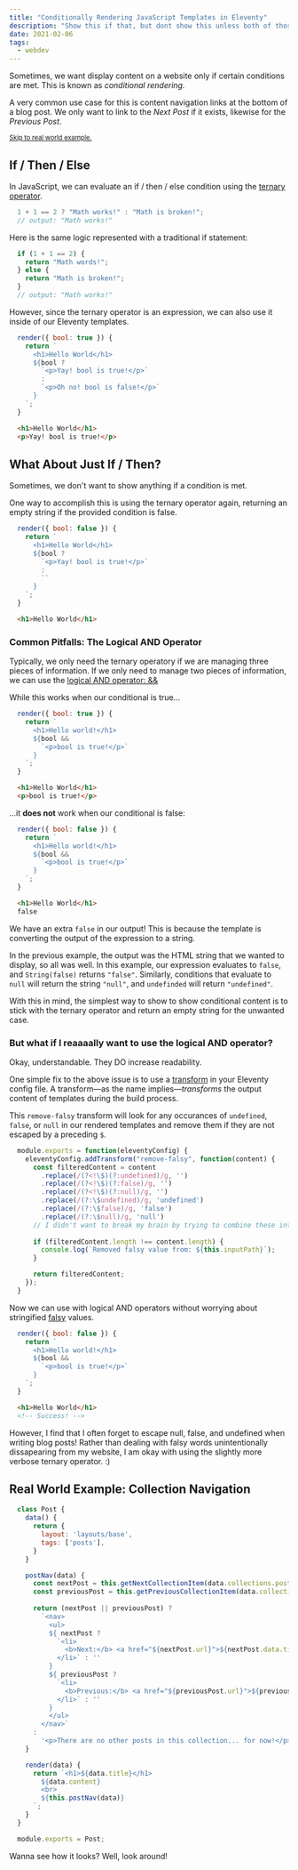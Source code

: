 ```yaml
---
title: "Conditionally Rendering JavaScript Templates in Eleventy"
description: "Show this if that, but dont show this unless both of those."
date: 2021-02-06
tags:
  - webdev
---
```


Sometimes, we want display content on a website only if certain conditions are met. This is known as *conditional rendering.*

A very common use case for this is content navigation links at the bottom of a blog post. We only want to link to the *Next Post* if it exists, likewise for the *Previous Post*. 

<small>[Skip to real world example.](#real-world-example%3A-collection-navigation)</small>

## If / Then / Else

In  JavaScript, we can evaluate an if / then / else condition using the [ternary operator](https://developer.mozilla.org/en-US/docs/Web/JavaScript/Reference/Operators/Conditional_Operator).

``` js 
  1 + 1 == 2 ? "Math works!" : "Math is broken!";
  // output: "Math works!"
```
Here is the same logic represented with a traditional if statement:
``` js 
  if (1 + 1 == 2) {
    return "Math words!";
  } else {
    return "Math is broken!";
  }
  // output: "Math works!"
```

However, since the ternary operator is an expression, we can also use it inside of our Eleventy templates. 

``` js
  render({ bool: true }) {
    return `
      <h1>Hello World</h1>
      ${bool ? 
        `<p>Yay! bool is true!</p>`
        :
        `<p>Oh no! bool is false!</p>`
      }
    `;
  }
```
``` html
  <h1>Hello World</h1>
  <p>Yay! bool is true!</p>
```

## What About Just If / Then?

Sometimes, we don't want to show anything if a condition is met.

One way to accomplish this is using the ternary operator again, returning an empty string if the provided condition is false.

``` js
  render({ bool: false }) {
    return `
      <h1>Hello World</h1>
      ${bool ? 
        `<p>Yay! bool is true!</p>`
        :
        ``
      }
    `;
  }
```
``` html
  <h1>Hello World</h1>
```
### Common Pitfalls: The Logical AND Operator 

Typically, we only need the ternary operatory if we are managing three pieces of information. If we only need to manage two pieces of information, we can use the [logical AND operator: &&](https://developer.mozilla.org/en-US/docs/Web/JavaScript/Reference/Operators/Logical_AND)

While this works when our conditional is true...

``` js
  render({ bool: true }) {
    return `
      <h1>Hello world!</h1>
      ${bool && 
        `<p>bool is true!</p>`
      }
    `;
  }
```
``` html
  <h1>Hello World</h1>
  <p>bool is true!</p>
```

...it **does not** work when our conditional is false:

``` js
  render({ bool: false }) {
    return `
      <h1>Hello world!</h1>
      ${bool && 
        `<p>bool is true!</p>`
      }
    `;
  }
```
``` html
  <h1>Hello World</h1>
  false
```

We have an extra `false` in our output! This is because the template is converting the output of the expression to a string. 

In the previous example, the output was the HTML string that we wanted to display, so all was well. In this example, our expression evaluates to `false`, and `String(false)` returns `"false"`. Similarly, conditions that evaluate to `null` will return the string `"null"`, and `undefinded` will return `"undefined"`.

With this in mind, the simplest way to show to show conditional content is to stick with the ternary operator and return an empty string for the unwanted case.

### But what if I reaaaally want to use the logical AND operator?

Okay, understandable. They DO increase readability.

One simple fix to the above issue is to use a [transform](https://www.11ty.dev/docs/config/#transforms) in your Eleventy config file. A transform—as the name implies—*transforms* the output content of templates during the build process.

This `remove-falsy` transform will look for any occurances of `undefined`, `false`, or `null` in our rendered templates and remove them if they are not escaped by a preceding `$`.

``` js 
  module.exports = function(eleventyConfig) {
    eleventyConfig.addTransform("remove-falsy", function(content) {
      const filteredContent = content
        .replace(/(?<!\$)(?:undefined)/g, '')
        .replace(/(?<!\$)(?:false)/g, '')
        .replace(/(?<!\$)(?:null)/g, '')
        .replace(/(?:\$undefined)/g, 'undefined')
        .replace(/(?:\$false)/g, 'false')
        .replace(/(?:\$null)/g, 'null')
      // I didn't want to break my brain by trying to combine these into a single regular expression.
      
      if (filteredContent.length !== content.length) {
        console.log(`Removed falsy value from: ${this.inputPath}`);
      }

      return filteredContent;
    });
  }
```
Now we can use with logical AND operators without worrying about stringified [falsy](https://developer.mozilla.org/en-US/docs/Glossary/Falsy) values. 
``` js
  render({ bool: false }) {
    return `
      <h1>Hello world!</h1>
      ${bool && 
        `<p>bool is true!</p>`
      }
    `;
  }
```
``` html
  <h1>Hello World</h1>
  <!-- Success! -->
```

However, I find that I often forget to escape null, false, and undefined when writing blog posts! Rather than dealing with falsy words unintentionally dissapearing from my website, I am okay with using the slightly more verbose ternary operator. :)

## Real World Example: Collection Navigation

``` js
  class Post {
    data() {
      return {
        layout: 'layouts/base',
        tags: ['posts'],
      }
    }

    postNav(data) {
      const nextPost = this.getNextCollectionItem(data.collections.posts, this.page);
      const previousPost = this.getPreviousCollectionItem(data.collections.posts, this.page);
      
      return (nextPost || previousPost) ?
        `<nav>
          <ul>
          ${ nextPost ?
            `<li>
              <b>Next:</b> <a href="${nextPost.url}">${nextPost.data.title}</a>
            </li>` : ''
          }
          ${ previousPost ? 
            `<li>
              <b>Previous:</b> <a href="${previousPost.url}">${previousPost.data.title}</a>
            </li>` : ''
          }
          </ul>
        </nav>`
      :
        '<p>There are no other posts in this collection... for now!</p>'
    }

    render(data) {
      return `<h1>${data.title}</h1>
        ${data.content}
        <br>
        ${this.postNav(data)}
      `;
    }
  }

  module.exports = Post;
```

Wanna see how it looks? Well, look around!